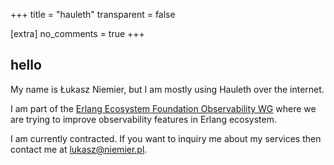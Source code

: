 +++
title = "hauleth"
transparent = false

[extra]
no_comments = true
+++

## hello

<div class="h-card">

My name is <span class="p-name">Łukasz Niemier</span>, but I am mostly using
<span class="p-nickname">Hauleth</span> over the internet.

I am part of the <span class="h-card"><a class="p-name p-org u-url"
href="https://erlef.org/wg/observability">Erlang Ecosystem Foundation
Observability WG</a></span> where we are trying to improve observability
features in Erlang ecosystem.

I am currently contracted. If you want to inquiry me about my services then
contact me at <a class="u-email"
href="mailto:lukasz@niemier.pl">lukasz@niemier.pl</a>.

</div>

[eef-o-wg]: https://erlef.org/wg/observability

